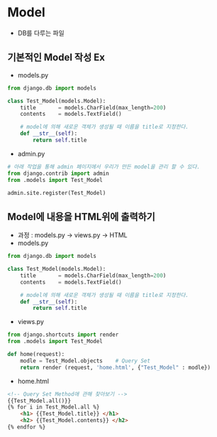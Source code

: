 # Model
- DB를 다루는 파일

## 기본적인 Model 작성 Ex
- models.py
```python
from django.db import models

class Test_Model(models.Model):
    title       = models.CharField(max_length=200)
    contents    = models.TextField()

    # model에 의해 새로운 객체가 생성될 때 이름을 title로 지정한다.
    def __str__(self):
        return self.title
```
- admin.py
```python
# 아래 작업을 통해 admin 페이지에서 우리가 만든 model을 관리 할 수 있다.
from django.contrib import admin
from .models import Test_Model

admin.site.register(Test_Model)
```

## Model에 내용을 HTML위에 출력하기
- 과정 : models.py -> views.py -> HTML
- models.py
```python
from django.db import models

class Test_Model(models.Model):
    title       = models.CharField(max_length=200)
    contents    = models.TextField()

    # model에 의해 새로운 객체가 생성될 때 이름을 title로 지정한다.
    def __str__(self):
        return self.title
```
- views.py
```python
from django.shortcuts import render
from .models import Test_Model

def home(request):
    modle = Test_Model.objects    # Query Set
    return render (request, 'home.html', {"Test_Model" : modle})
```
- home.html
```html
<!-- Query Set Method애 관해 찾아보기 -->
{{Test_Model.all()}}
{% for i in Test_Model.all %}
    <h1> {{Test_Model.title}} </h1>
    <h2> {{Test_Model.contents}} </h2>
{% endfor %}
```